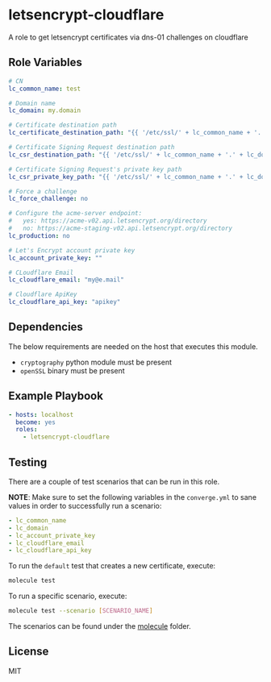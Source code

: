 letsencrypt-cloudflare
=========

A role to get letsencrypt certificates via dns-01 challenges on cloudflare

Role Variables
--------------

```yml
# CN
lc_common_name: test

# Domain name
lc_domain: my.domain

# Certificate destination path
lc_certificate_destination_path: "{{ '/etc/ssl/' + lc_common_name + '.' + lc_domain + '.crt' }}"

# Certificate Signing Request destination path
lc_csr_destination_path: "{{ '/etc/ssl/' + lc_common_name + '.' + lc_domain + '.csr' }}"

# Certificate Signing Request's private key path
lc_csr_private_key_path: "{{ '/etc/ssl/' + lc_common_name + '.' + lc_domain + '.key' }}"

# Force a challenge
lc_force_challenge: no

# Configure the acme-server endpoint:
#   yes: https://acme-v02.api.letsencrypt.org/directory
#   no: https://acme-staging-v02.api.letsencrypt.org/directory
lc_production: no

# Let's Encrypt account private key
lc_account_private_key: ""

# CLoudflare Email
lc_cloudflare_email: "my@e.mail"

# Cloudflare ApiKey
lc_cloudflare_api_key: "apikey"
```

Dependencies
------------

The below requirements are needed on the host that executes this module.

* `cryptography` python module must be present
* `openSSL` binary must be present

Example Playbook
----------------

```yaml
- hosts: localhost
  become: yes
  roles:
    - letsencrypt-cloudflare
```

Testing
-------

There are a couple of test scenarios that can be run in this role.

**NOTE**: Make sure to set the following variables in the `converge.yml` to sane values in order to successfully run a scenario:

```yaml
- lc_common_name
- lc_domain
- lc_account_private_key
- lc_cloudflare_email
- lc_cloudflare_api_key
```

To run the `default` test that creates a new certificate, execute:

```bash
molecule test
```

To run a specific scenario, execute:

```bash
molecule test --scenario [SCENARIO_NAME]
```

The scenarios can be found under the [molecule](./molecule) folder.

License
-------

MIT
